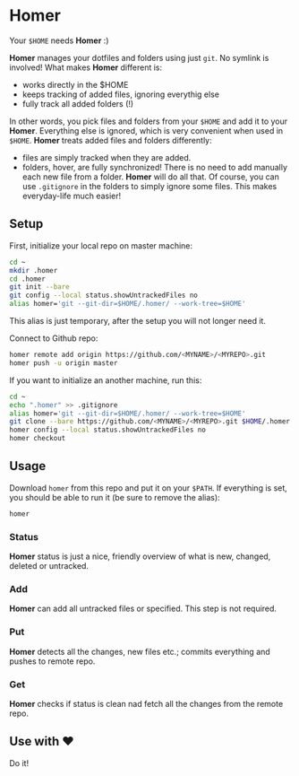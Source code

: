 # Homer

Your `$HOME` needs **Homer** :)

**Homer** manages your dotfiles and folders using just `git`. No symlink is involved!
What makes **Homer** different is:

+ works directly in the $HOME
+ keeps tracking of added files, ignoring everythig else
+ fully track all added folders (!)

In other words, you pick files and folders from your `$HOME` and add it to your **Homer**. Everything else is ignored, which is very convenient when used in `$HOME`. **Homer** treats added files and folders differently:

+ files are simply tracked when they are added.
+ folders, hover, are fully synchronized! There is no need to add manually each new file from a folder. **Homer** will do all that. Of course, you can use `.gitignore` in the folders to simply ignore some files. This makes everyday-life much easier!

## Setup

First, initialize your local repo on master machine:

~~~ bash
cd ~
mkdir .homer
cd .homer
git init --bare
git config --local status.showUntrackedFiles no
alias homer='git --git-dir=$HOME/.homer/ --work-tree=$HOME'
~~~

This alias is just temporary, after the setup you will not longer need it.

Connect to Github repo:

~~~ bash
homer remote add origin https://github.com/<MYNAME>/<MYREPO>.git
homer push -u origin master
~~~

If you want to initialize an another machine, run this:

~~~ bash
cd ~
echo ".homer" >> .gitignore
alias homer='git --git-dir=$HOME/.homer/ --work-tree=$HOME'
git clone --bare https://github.com/<MYNAME>/<MYREPO>.git $HOME/.homer
homer config --local status.showUntrackedFiles no
homer checkout
~~~

## Usage

Download `homer` from this repo and put it on your `$PATH`. If everything is set,
you should be able to run it (be sure to remove the alias):

~~~ bash
homer
~~~

### Status

**Homer** status is just a nice, friendly overview of what is new, changed, deleted or untracked.

### Add

**Homer** can add all untracked files or specified. This step is not required.

### Put

**Homer** detects all the changes, new files etc.; commits everything and pushes to remote repo.

### Get

**Homer** checks if status is clean nad fetch all the changes from the remote repo.


## Use with ❤

Do it!